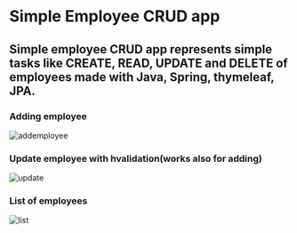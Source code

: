 # Simple Employee CRUD app
## Simple employee CRUD app represents simple tasks like CREATE, READ, UPDATE and DELETE of employees made with Java, Spring, thymeleaf, JPA.




### Adding employee 
![addemployee](https://user-images.githubusercontent.com/43884194/74267152-d449c100-4d05-11ea-86c3-b258a92e40d5.PNG)




### Update employee with hvalidation(works also for adding)
![update](https://user-images.githubusercontent.com/43884194/74267155-d57aee00-4d05-11ea-9900-66ddd65622aa.PNG)




### List of employees
![list](https://user-images.githubusercontent.com/43884194/74267156-d57aee00-4d05-11ea-81c8-9bb8687803df.PNG)

